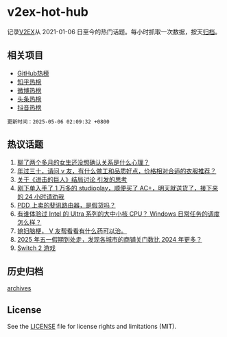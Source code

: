 # v2ex-hot-hub

 记录[V2EX](https://www.v2ex.com/)从 2021-01-06 日至今的热门话题。每小时抓取一次数据，按天[归档](archives)。
 
 ## 相关项目

- [GitHub热榜](https://github.com/it985/github-hot-hub)
- [知乎热榜](https://github.com/it985/zhihu-hot-hub)
- [微博热榜](https://github.com/it985/weibo-hot-hub)
- [头条热榜](https://github.com/it985/toutiao-hot-hub)
- [抖音热榜](https://github.com/it985/douyin-hot-hub)


 `更新时间：2025-05-06 02:09:32 +0800`

## 热议话题

1. [聊了两个多月的女生还没想确认关系是什么心理？](https://www.v2ex.com/t/1129681)
1. [年过三十，请问 v 友，有什么做工和品质好点，价格相对合适的衣服推荐？](https://www.v2ex.com/t/1129698)
1. [关于《进击的巨人》结局讨论 引发的思考](https://www.v2ex.com/t/1129684)
1. [刚下单入手了 1 万多的 studioplay，顺便买了 AC+，明天就送货了，接下来的 24 小时请劝我](https://www.v2ex.com/t/1129711)
1. [PDD 上卖的斐讯路由器，是假货吗？](https://www.v2ex.com/t/1129666)
1. [有谁体验过 Intel 的 Ultra 系列的大中小核 CPU？ Windows 日常任务的调度怎么样？](https://www.v2ex.com/t/1129729)
1. [媳妇脑梗， V 友帮看看有什么药可以治。](https://www.v2ex.com/t/1129735)
1. [2025 年五一假期到处走，发现各城市的商铺关门数比 2024 年更多？](https://www.v2ex.com/t/1129677)
1. [Switch 2 游戏](https://www.v2ex.com/t/1129671)

## 历史归档

[archives](archives)

## License

See the [LICENSE](LICENSE) file for license rights and limitations (MIT).
